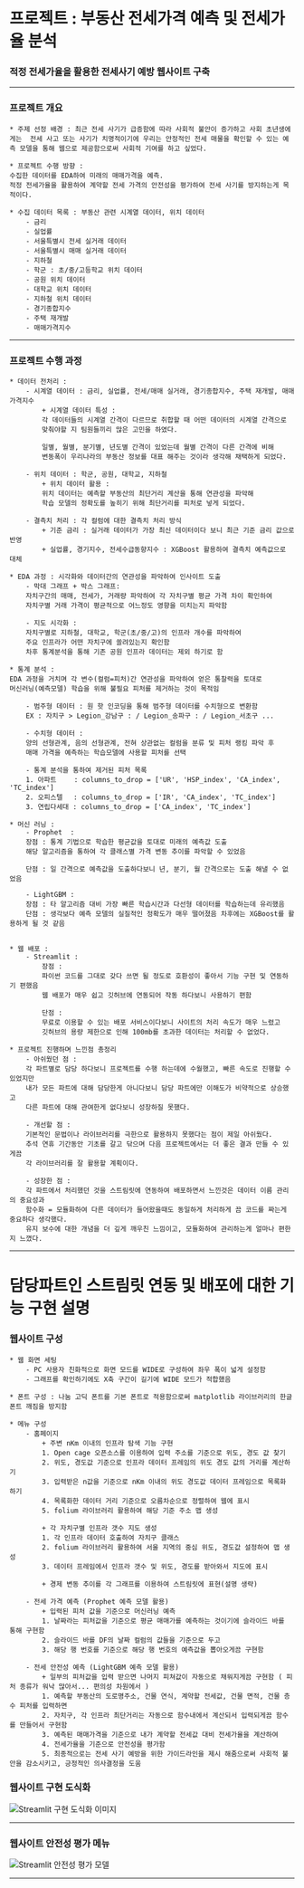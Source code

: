 # 프로젝트 : 부동산 전세가격 예측 및 전세가율 분석
### 적정 전세가율을 활용한 전세사기 예방 웹사이트 구축
- - -
### 프로젝트 개요
    * 주제 선정 배경 : 최근 전세 사기가 급증함에 따라 사회적 불안이 증가하고 사회 초년생에게는  전세 사고 또는 사기가 치명적이기에 우리는 안정적인 전세 매물을 확인할 수 있는 예측 모델을 통해 웹으로 제공함으로써 사회적 기여를 하고 싶었다.

    * 프로젝트 수행 방향 : 
    수집한 데이터를 EDA하여 미래의 매매가격을 예측.
    적정 전세가율을 활용하여 계약할 전세 가격의 안전성을 평가하여 전세 사기를 방지하는게 목적이다.

    * 수집 데이터 목록 : 부동산 관련 시계열 데이터, 위치 데이터
        - 금리
        - 실업률
        - 서울특별시 전세 실거래 데이터
        - 서울특별시 매매 실거래 데이터
        - 지하철
        - 학군 : 초/중/고등학교 위치 데이터
        - 공원 위치 데이터
        - 대학교 위치 데이터
        - 지하철 위치 데이터
        - 경기종합지수
        - 주택 재개발
        - 매매가격지수

- - -
### 프로젝트 수행 과정
    * 데이터 전처리 :
        - 시계열 데이터 : 금리, 실업률, 전세/매매 실거래, 경기종합지수, 주택 재개발, 매매가격지수
            + 시계열 데이터 특성 :
            각 데이터들의 시계열 간격이 다르므로 취합할 때 어떤 데이터의 시계열 간격으로
            맞춰야할 지 팀원들끼리 많은 고민을 하였다.

            일별, 월별, 분기별, 년도별 간격이 있었는데 월별 간격이 다른 간격에 비해
            변동폭이 우리나라의 부동산 정보를 대표 해주는 것이라 생각해 채택하게 되었다.

        - 위치 데이터 : 학군, 공원, 대학교, 지하철
            + 위치 데이터 활용 :
            위치 데이터는 예측할 부동산의 최단거리 계산을 통해 연관성을 파악해
            학습 모델의 정확도를 높히기 위해 최단거리를 피처로 넣게 되었다.
        
        - 결측치 처리 : 각 컬럼에 대한 결측치 처리 방식
            + 기준 금리 : 실거래 데이터가 가장 최신 데이터이다 보니 최근 기준 금리 값으로 반영
            + 실업률, 경기지수, 전세수급동향지수 : XGBoost 활용하여 결측치 예측값으로 대체

    * EDA 과정 : 시각화와 데이터간의 연관성을 파악하여 인사이트 도출
        - 막대 그래프 + 박스 그래프:
        자치구간의 매매, 전세가, 거래량 파악하여 각 자치구별 평균 가격 차이 확인하여
        자치구별 거래 가격이 평균적으로 어느정도 영향을 미치는지 파악함

        - 지도 시각화 :
        자치구별로 지하철, 대학교, 학군(초/중/고)의 인프라 개수를 파악하여
        주요 인프라가 어떤 자치구에 쏠려있는지 확인함
        차후 통계분석을 통해 기존 공원 인프라 데이터는 제외 하기로 함

    * 통계 분석 : 
    EDA 과정을 거치며 각 변수(컬럼=피처)간 연관성을 파악하여 얻은 통찰력을 토대로
    머신러닝(예측모델) 학습을 위해 불필요 피처를 제거하는 것이 목적임

        - 범주형 데이터 : 원 핫 인코딩을 통해 범주형 데이터를 수치형으로 변환함
        EX : 자치구 > Legion_강남구 : / Legion_송파구 : / Legion_서초구 ...

        - 수치형 데이터 : 
        양의 선형관계, 음의 선형관계, 전혀 상관없는 컬럼을 분류 및 피처 랭킹 파악 후
        매매 가격을 예측하는 학습모델에 사용할 피처를 선택

        - 통계 분석을 통하여 제거된 피처 목록
        1. 아파트　　 : columns_to_drop = ['UR', 'HSP_index', 'CA_index', 'TC_index']
        2. 오피스텔　 : columns_to_drop = ['IR', 'CA_index', 'TC_index']
        3. 연립다세대 : columns_to_drop = ['CA_index', 'TC_index']

    * 머신 러닝 :
        - Prophet  :
        장점 : 통계 기법으로 학습한 평균값을 토대로 미래의 예측값 도출
        해당 알고리즘을 통하여 각 클래스별 가격 변동 추이를 파악할 수 있었음

        단점 : 일 간격으로 예측값을 도출하다보니 년, 분기, 월 간격으로는 도출 해낼 수 없었음

        - LightGBM :
        장점 : 타 알고리즘 대비 가장 빠른 학습시간과 다선형 데이터를 학습하는데 유리했음
        단점 : 생각보다 예측 모델의 실질적인 정확도가 매우 떨어졌음 차후에는 XGBoost를 활용하게 될 것 같음


    * 웹 배포 :
        - Streamlit :
            장점 : 
            파이썬 코드를 그대로 갖다 쓰면 될 정도로 호환성이 좋아서 기능 구현 및 연동하기 편했음
            웹 배포가 매우 쉽고 깃허브에 연동되어 작동 하다보니 사용하기 편함

            단점 :
            무료로 이용할 수 있는 배포 서비스이다보니 사이트의 처리 속도가 매우 느렸고
            깃허브의 용량 제한으로 인해 100mb를 초과한 데이터는 처리할 수 없었다.

    * 프로젝트 진행하며 느낀점 총정리
        - 아쉬웠던 점 :
        각 파트별로 담당 하다보니 프로젝트를 수행 하는데에 수월했고, 빠른 속도로 진행할 수 있었지만
        내가 모든 파트에 대해 담당한게 아니다보니 담당 파트에만 이해도가 비약적으로 상승했고
        다른 파트에 대해 관여한게 없다보니 성장하질 못했다.

        - 개선할 점 :
        기본적인 문법이나 라이브러리를 극한으로 활용하지 못했다는 점이 제일 아쉬웠다.
        추석 연휴 기간동안 기초를 갈고 닦으며 다음 프로젝트에서는 더 좋은 결과 만들 수 있게끔
        각 라이브러리를 잘 활용할 계획이다.

        - 성장한 점 :
        각 파트에서 처리했던 것을 스트림릿에 연동하여 배포하면서 느낀것은 데이터 이름 관리의 중요성과
        함수화 = 모듈화하여 다른 데이터가 들어왔을때도 동일하게 처리하게 끔 코드를 짜는게 중요하다 생각했다.
        유지 보수에 대한 개념을 더 깊게 깨우친 느낌이고, 모듈화하여 관리하는게 얼마나 편한지 느꼈다.

- - -
# 담당파트인 스트림릿 연동 및 배포에 대한 기능 구현 설명

### 웹사이트 구성
    * 웹 화면 세팅
        - PC 사용자 친화적으로 화면 모드를 WIDE로 구성하여 좌우 폭이 넓게 설정함
        - 그래프를 확인하기에도 X축 구간이 길기에 WIDE 모드가 적합했음
    
    * 폰트 구성 : 나눔 고딕 폰트를 기본 폰트로 적용함으로써 matplotlib 라이브러리의 한글 폰트 깨짐을 방지함
    
    * 메뉴 구성
        - 홈페이지
            + 주변 nKm 이내의 인프라 탐색 기능 구현
            1. Open cage 오픈소스를 이용하여 입력 주소를 기준으로 위도, 경도 값 찾기
            2. 위도, 경도값 기준으로 인프라 데이터 프레임의 위도 경도 값의 거리를 계산하기
            3. 입력받은 n값을 기준으로 nKm 이내의 위도 경도값 데이터 프레임으로 목록화 하기
            4. 목록화한 데이터 거리 기준으로 오름차순으로 정렬하여 웹에 표시
            5. folium 라이브러리 활용하여 해당 기준 주소 맵 생성

            + 각 자치구별 인프라 갯수 지도 생성
            1. 각 인프라 데이터 호출하여 자치구 클래스
            2. folium 라이브러리 활용하여 서울 지역의 중심 위도, 경도값 설정하여 맵 생성
            3. 데이터 프레임에서 인프라 갯수 및 위도, 경도를 받아와서 지도에 표시

            + 경제 변동 추이를 각 그래프를 이용하여 스트림릿에 표현(설명 생략)

        - 전세 가격 예측 (Prophet 예측 모델 활용)
            + 입력된 피처 값을 기준으로 머신러닝 예측
            1. 날짜라는 피처값을 기준으로 평균 매매가를 예측하는 것이기에 슬라이드 바를 통해 구현함
            2. 슬라이드 바를 DF의 날짜 컬럼의 값들을 기준으로 두고
            3. 해당 행 번호를 기준으로 해당 행 번호의 예측값을 뽑아오게끔 구현함

        - 전세 안전성 예측 (LightGBM 예측 모델 활용)
            + 일부의 피처값을 입력 받으면 나머지 피쳐값이 자동으로 채워지게끔 구현함 ( 피처 종류가 워낙 많아서... 편의성 차원에서 )
            1. 예측할 부동산의 도로명주소, 건물 연식, 계약할 전세값, 건물 면적, 건물 층수 피처를 입력하면
            2. 자치구, 각 인프라 최단거리는 자동으로 함수내에서 계산되서 입력되게끔 함수를 만들어서 구현함
            3. 예측된 매매가격을 기준으로 내가 계약할 전세값 대비 전세가율을 계산하여
            4. 전세가율을 기준으로 안전성을 평가함
            5. 최종적으로는 전세 사기 예방을 위한 가이드라인을 제시 해줌으로써 사회적 불안을 감소시키고, 긍정적인 의사결정을 도움

### 웹사이트 구현 도식화
![Streamlit 구현 도식화 이미지](./image/Streamlit_Flow_Chart.png)
- - -

### 웹사이트 안전성 평가 메뉴
![Streamlit 안전성 평가 모델](./image/Streamlit_Model.png)
- - -

    